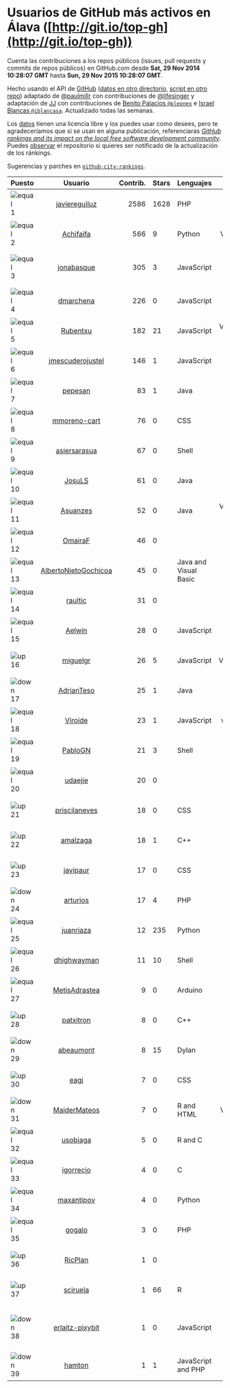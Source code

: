
# Usuarios de GitHub más activos en Álava ([http://git.io/top-gh](http://git.io/top-gh))



  Cuenta las contribuciones a los repos públicos (issues, pull requests y commits de repos públicos) en GitHub.com desde  **Sat, 29 Nov 2014 10:28:07 GMT** hasta **Sun, 29 Nov 2015 10:28:07 GMT**.

  Hecho usando el API de [GitHub](http://github.com) ([datos en otro directorio](https://github.com/JJ/top-github-users-data/tree/master/data), [script en otro repo](https://github.com/JJ/github-city-rankings/blob/master/get-city.coffee)) adaptado de [@paulmillr](https://github.com/paulmillr) con contribuciones de [@lifesinger](https://github.com/lifesinger) y adaptación de [JJ](http://jj.github.io) con contribuciones de [Benito Palacios `@pleonex`](http://github.com/pleonex) e [Israel Blancas `@iblancasa`](https://github.com/iblancasa). Actualizado todas las semanas.

  Los [datos](https://github.com/JJ/top-github-users-data/tree/master/data) tienen una licencia libre y los puedes usar como desees, pero te agradeceríamos que si se usan en alguna publicación, referenciaras [*GitHub rankings and its impact on the local free software development community*](https://thewinnower.com/papers/github-rankings-and-its-impact-on-the-local-free-software-development-community). Puedes [observar](https://github.com/JJ/top-github-users-data/subscription) el repositorio si quieres ser notificado de la actualización de los ránkings.

  Sugerencias y parches en [`github-city-rankings`](http://github.com/JJ/github-city-rankings).


| Puesto   |  Usuario  |Contrib.| Stars | Lenguajes   |      Lugar      |  Avatar  |
|----------|:---------:|-------:|-------|-------------|:---------------:|----------|
|![equal](https://raw.githubusercontent.com/JJ/github-city-rankings/master/img/equal.gif) 1 | [javiereguiluz](https://github.com/javiereguiluz) | 2586 | 1628 | PHP | Vitoria-Gasteiz (Spain) | <img src='https://avatars0.githubusercontent.com/u/73419?v=3&s=64' width="64" title='Javier Eguiluz'> |
|![equal](https://raw.githubusercontent.com/JJ/github-city-rankings/master/img/equal.gif) 2 | [Achifaifa](https://github.com/Achifaifa) | 566 | 9 | Python | Vitoria, Spain | <img src='https://avatars1.githubusercontent.com/u/5968349?v=3&s=64' width="64" title='Yuri Numerov'> |
|![equal](https://raw.githubusercontent.com/JJ/github-city-rankings/master/img/equal.gif) 3 | [jonabasque](https://github.com/jonabasque) | 305 | 3 | JavaScript | Vitoria-Gasteiz (Basque Country) | <img src='https://avatars3.githubusercontent.com/u/1707606?v=3&s=64' width="64" title='Jona'> |
|![equal](https://raw.githubusercontent.com/JJ/github-city-rankings/master/img/equal.gif) 4 | [dmarchena](https://github.com/dmarchena) | 226 | 0 | JavaScript | Vitoria-Gasteiz, Spain | <img src='https://avatars0.githubusercontent.com/u/3629385?v=3&s=64' width="64" title='David Marchena'> |
|![equal](https://raw.githubusercontent.com/JJ/github-city-rankings/master/img/equal.gif) 5 | [Rubentxu](https://github.com/Rubentxu) | 182 | 21 | JavaScript | Vitoria (Alava, Spain) | <img src='https://avatars0.githubusercontent.com/u/604924?v=3&s=64' width="64" title='Ruben Dario'> |
|![equal](https://raw.githubusercontent.com/JJ/github-city-rankings/master/img/equal.gif) 6 | [jmescuderojustel](https://github.com/jmescuderojustel) | 146 | 1 | JavaScript | Vitoria-Gasteiz | <img src='https://avatars3.githubusercontent.com/u/4746474?v=3&s=64' width="64" title='Jesús María Escudero'> |
|![equal](https://raw.githubusercontent.com/JJ/github-city-rankings/master/img/equal.gif) 7 | [pepesan](https://github.com/pepesan) | 83 | 1 | Java | Vitoria-Gazteiz | <img src='https://avatars2.githubusercontent.com/u/917451?v=3&s=64' width="64" title='David Vaquero'> |
|![equal](https://raw.githubusercontent.com/JJ/github-city-rankings/master/img/equal.gif) 8 | [mmoreno-cart](https://github.com/mmoreno-cart) | 76 | 0 | CSS | Lausanne / Vitoria-Gasteiz | <img src='https://avatars3.githubusercontent.com/u/6586794?v=3&s=64' width="64" title='Miguel Moreno'> |
|![equal](https://raw.githubusercontent.com/JJ/github-city-rankings/master/img/equal.gif) 9 | [asiersarasua](https://github.com/asiersarasua) | 67 | 0 | Shell | Gasteiz | <img src='https://avatars1.githubusercontent.com/u/3200264?v=3&s=64' width="64" title='Asier Sarasua Garmendia'> |
|![equal](https://raw.githubusercontent.com/JJ/github-city-rankings/master/img/equal.gif) 10 | [JosuLS](https://github.com/JosuLS) | 61 | 0 | Java | Vitoria-Gasteiz | <img src='https://avatars2.githubusercontent.com/u/11742363?v=3&s=64' width="64" title='Josu Labrador'> |
|![equal](https://raw.githubusercontent.com/JJ/github-city-rankings/master/img/equal.gif) 11 | [Asuanzes](https://github.com/Asuanzes) | 52 | 0 | Java | Vitoria (Álava, Spain) | <img src='https://avatars0.githubusercontent.com/u/4410315?v=3&s=64' width="64" title='Alejandro Suances'> |
|![equal](https://raw.githubusercontent.com/JJ/github-city-rankings/master/img/equal.gif) 12 | [OmairaF](https://github.com/OmairaF) | 46 | 0 |  | Vitoria-Gasteiz | <img src='https://avatars2.githubusercontent.com/u/10741516?v=3&s=64' width="64" title='Omaira'> |
|![equal](https://raw.githubusercontent.com/JJ/github-city-rankings/master/img/equal.gif) 13 | [AlbertoNietoGochicoa](https://github.com/AlbertoNietoGochicoa) | 45 | 0 | Java and Visual Basic | Vitoria | <img src='https://avatars0.githubusercontent.com/u/11685378?v=3&s=64' width="64" title='Luptupulus'> |
|![equal](https://raw.githubusercontent.com/JJ/github-city-rankings/master/img/equal.gif) 14 | [raultic](https://github.com/raultic) | 31 | 0 |  | Vitoria-Gasteiz | <img src='https://avatars1.githubusercontent.com/u/9990426?v=3&s=64' width="64" title='Raúl Pérez'> |
|![equal](https://raw.githubusercontent.com/JJ/github-city-rankings/master/img/equal.gif) 15 | [Aelwin](https://github.com/Aelwin) | 28 | 0 | JavaScript | Vitoria | <img src='https://avatars2.githubusercontent.com/u/13105197?v=3&s=64' width="64" title='Juan López'> |
|![up](https://raw.githubusercontent.com/JJ/github-city-rankings/master/img/up.gif) 16 | [miguelgr](https://github.com/miguelgr) | 26 | 5 | JavaScript | Vitoria/Madrid | <img src='https://avatars3.githubusercontent.com/u/1484589?v=3&s=64' width="64" title='Miguel García'> |
|![down](https://raw.githubusercontent.com/JJ/github-city-rankings/master/img/down.gif) 17 | [AdrianTeso](https://github.com/AdrianTeso) | 25 | 1 | Java | Vitoria-Gasteiz | <img src='https://avatars0.githubusercontent.com/u/13005449?v=3&s=64' width="64" title='Adrián Teso'> |
|![equal](https://raw.githubusercontent.com/JJ/github-city-rankings/master/img/equal.gif) 18 | [Viroide](https://github.com/Viroide) | 23 | 1 | JavaScript | vitoria, spain | <img src='https://avatars3.githubusercontent.com/u/713362?v=3&s=64' width="64" title='Viroide'> |
|![equal](https://raw.githubusercontent.com/JJ/github-city-rankings/master/img/equal.gif) 19 | [PabloGN](https://github.com/PabloGN) | 21 | 3 | Shell | Vitoria-Gasteiz | <img src='https://avatars3.githubusercontent.com/u/6580044?v=3&s=64' width="64" title='Pablo González-Nalda'> |
|![equal](https://raw.githubusercontent.com/JJ/github-city-rankings/master/img/equal.gif) 20 | [udaejie](https://github.com/udaejie) | 20 | 0 |  | Vitoria-Gasteiz, Spain | <img src='https://avatars1.githubusercontent.com/u/11573747?v=3&s=64' width="64" title='UDA'> |
|![up](https://raw.githubusercontent.com/JJ/github-city-rankings/master/img/up.gif) 21 | [priscilaneves](https://github.com/priscilaneves) | 18 | 0 | CSS | Vitoria | <img src='https://avatars3.githubusercontent.com/u/7153399?v=3&s=64' width="64" title='Priscila Neves'> |
|![up](https://raw.githubusercontent.com/JJ/github-city-rankings/master/img/up.gif) 22 | [amalzaga](https://github.com/amalzaga) | 18 | 1 | C++ | Vitoria-Gasteiz (Spain) | <img src='https://avatars0.githubusercontent.com/u/14360188?v=3&s=64' width="64" title='Amador Alzaga Palacios'> |
|![up](https://raw.githubusercontent.com/JJ/github-city-rankings/master/img/up.gif) 23 | [javipaur](https://github.com/javipaur) | 17 | 0 | CSS | Vitoria-Gasteiz | <img src='https://avatars1.githubusercontent.com/u/3490928?v=3&s=64' width="64" title='Javier Palacio'> |
|![down](https://raw.githubusercontent.com/JJ/github-city-rankings/master/img/down.gif) 24 | [arturios](https://github.com/arturios) | 17 | 4 | PHP | Vitoria-Gasteiz | <img src='https://avatars3.githubusercontent.com/u/1016176?v=3&s=64' width="64" title='Arturo Ríos'> |
|![equal](https://raw.githubusercontent.com/JJ/github-city-rankings/master/img/equal.gif) 25 | [juanriaza](https://github.com/juanriaza) | 12 | 235 | Python | Vitoria-Gasteiz | <img src='https://avatars2.githubusercontent.com/u/554079?v=3&s=64' width="64" title='Juan Riaza'> |
|![equal](https://raw.githubusercontent.com/JJ/github-city-rankings/master/img/equal.gif) 26 | [dhighwayman](https://github.com/dhighwayman) | 11 | 10 | Shell | Vitoria-gasteiz | <img src='https://avatars2.githubusercontent.com/u/72442?v=3&s=64' width="64" title='David Santamaria'> |
|![equal](https://raw.githubusercontent.com/JJ/github-city-rankings/master/img/equal.gif) 27 | [MetisAdrastea](https://github.com/MetisAdrastea) | 9 | 0 | Arduino | Vitoria-Gasteiz, Spain | <img src='https://avatars2.githubusercontent.com/u/12567730?v=3&s=64' width="64" title=''> |
|![up](https://raw.githubusercontent.com/JJ/github-city-rankings/master/img/up.gif) 28 | [patxitron](https://github.com/patxitron) | 8 | 0 | C++ | Vitoria-Gasteiz | <img src='https://avatars2.githubusercontent.com/u/6142948?v=3&s=64' width="64" title='Francisco José Lazur'> |
|![down](https://raw.githubusercontent.com/JJ/github-city-rankings/master/img/down.gif) 29 | [abeaumont](https://github.com/abeaumont) | 8 | 15 | Dylan | Gasteiz, Basque Country | <img src='https://avatars3.githubusercontent.com/u/80059?v=3&s=64' width="64" title='Alfredo Beaumont'> |
|![up](https://raw.githubusercontent.com/JJ/github-city-rankings/master/img/up.gif) 30 | [eagj](https://github.com/eagj) | 7 | 0 | CSS | Vitoria-Gasteiz | <img src='https://avatars0.githubusercontent.com/u/6786414?v=3&s=64' width="64" title='Enrique Alejandro García Jiménez'> |
|![down](https://raw.githubusercontent.com/JJ/github-city-rankings/master/img/down.gif) 31 | [MaiderMateos](https://github.com/MaiderMateos) | 7 | 0 | R and HTML | Vitoria, Spain | <img src='https://avatars1.githubusercontent.com/u/10981227?v=3&s=64' width="64" title='Maider Mateos'> |
|![equal](https://raw.githubusercontent.com/JJ/github-city-rankings/master/img/equal.gif) 32 | [usobiaga](https://github.com/usobiaga) | 5 | 0 | R and C | Vitoria-Gasteiz | <img src='https://avatars1.githubusercontent.com/u/14859628?v=3&s=64' width="64" title='Iker'> |
|![equal](https://raw.githubusercontent.com/JJ/github-city-rankings/master/img/equal.gif) 33 | [igorrecio](https://github.com/igorrecio) | 4 | 0 | C | Vitoria-Gasteiz | <img src='https://avatars0.githubusercontent.com/u/5596152?v=3&s=64' width="64" title='Igor Recio'> |
|![equal](https://raw.githubusercontent.com/JJ/github-city-rankings/master/img/equal.gif) 34 | [maxantipov](https://github.com/maxantipov) | 4 | 0 | Python | Vitoria (Spain) | <img src='https://avatars0.githubusercontent.com/u/3696461?v=3&s=64' width="64" title='Maxim Antipov'> |
|![equal](https://raw.githubusercontent.com/JJ/github-city-rankings/master/img/equal.gif) 35 | [gogalo](https://github.com/gogalo) | 3 | 0 | PHP | Vitoria-Gasteiz | <img src='https://avatars0.githubusercontent.com/u/1165607?v=3&s=64' width="64" title='Gorka García'> |
|![up](https://raw.githubusercontent.com/JJ/github-city-rankings/master/img/up.gif) 36 | [RicPlan](https://github.com/RicPlan) | 1 | 0 |  | Vitoria-Gasteiz | <img src='https://avatars3.githubusercontent.com/u/3811255?v=3&s=64' width="64" title='Richard'> |
|![up](https://raw.githubusercontent.com/JJ/github-city-rankings/master/img/up.gif) 37 | [sciruela](https://github.com/sciruela) | 1 | 66 | R | Vitoria-Gasteiz, Spain | <img src='https://avatars0.githubusercontent.com/u/685716?v=3&s=64' width="64" title='Sergio Ciruela'> |
|![down](https://raw.githubusercontent.com/JJ/github-city-rankings/master/img/down.gif) 38 | [erlaitz-pixybit](https://github.com/erlaitz-pixybit) | 1 | 0 | JavaScript | Vitoria-Gasteiz, Basque Country, Spain | <img src='https://avatars1.githubusercontent.com/u/10653582?v=3&s=64' width="64" title='Erlaitz del Rio'> |
|![down](https://raw.githubusercontent.com/JJ/github-city-rankings/master/img/down.gif) 39 | [hamton](https://github.com/hamton) | 1 | 1 | JavaScript and PHP | Vitoria | <img src='https://avatars3.githubusercontent.com/u/604935?v=3&s=64' width="64" title='Antonio Blanco'> |

